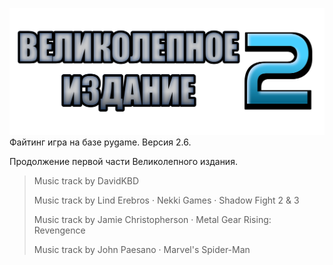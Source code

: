 ![](assets/images/UI/logo.png)
Файтинг игра на базе pygame. Версия 2.6.

Продолжение первой части Великолепного издания.


> Music track by DavidKBD
> 
> Music track by Lind Erebros · Nekki Games · Shadow Fight 2 & 3
> 
> Music track by Jamie Christopherson · Metal Gear Rising: Revengence
> 
> Music track by John Paesano · Marvel's Spider-Man

